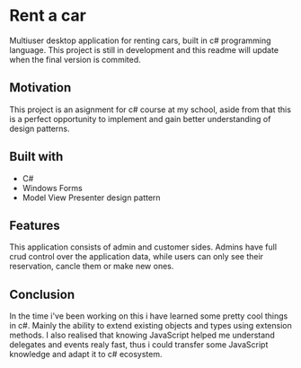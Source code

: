 # Rent a car
Multiuser desktop application for renting cars, built in c# programming language. This project is still in development and this readme will update when the final version is commited.
## Motivation
This project is an asignment for c# course at my school, aside from that this is a perfect opportunity to implement and gain better understanding of design patterns. 
## Built with

 - C#
 - Windows Forms
 - Model View Presenter design pattern
## Features
This application consists of admin and customer sides. Admins have full crud control over the application data, while users can only see their reservation, cancle them or make new ones.

## Conclusion
In the time i've been working on this i have learned some pretty cool things in c#. Mainly the ability to extend existing objects and types using extension methods. I also realised that knowing JavaScript helped me understand delegates and events realy fast, thus i could transfer some JavaScript knowledge and adapt it to c# ecosystem. 

 